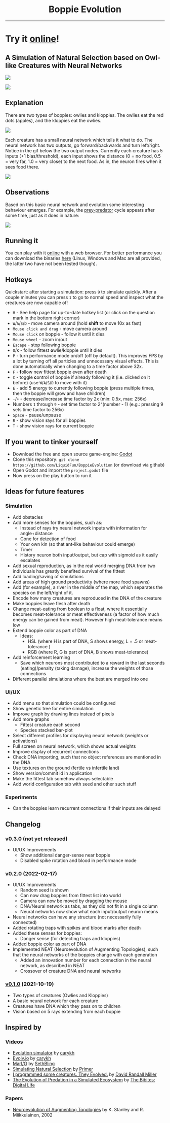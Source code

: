 <h1 align="center">Boppie Evolution</h1>

---

# Try it [online](https://boppie-evolution.brutenis.net)! 

## A Simulation of Natural Selection based on Owl-like Creatures with Neural Networks

![](./Media/Simulation1.gif)


![](./Media/Simulation2.gif)

## Explanation

There are two types of boppies: owlies and kloppies. The owlies eat the red dots (apples), and the kloppies eat the owlies. 

![](./Media/FoodChain.png)

Each creature has a small neural network which tells it what to do. The neural network has two outputs, go forward/backwards and turn left/right. Notice in the gif below the two output nodes.
Currently each creature has 5 inputs (+1 bias/threshold), each input shows the distance (0 = no food, 0.5 = very far, 1.0 = very close) to the next food. As in, the neuron fires when it sees
food there.

![](./Media/Simulation3.gif)

## Observations

Based on this basic neural network and evolution some interesting behaviour emerges. For example, the
[prey-predator](https://en.wikipedia.org/wiki/Lotka%E2%80%93Volterra_equations) cycle appears after some time, just as it does in nature:

![](./Media/PreyPredatorCycle.png)

## Running it

You can play with it [online](https://boppie-evolution.brutenis.net) with a web browser.
For better performance you can download the binaries [here](https://github.com/LiquidFun/BoppieEvolution/releases/latest) (Linux, Windows and Mac are all provided, the latter two have not been tested though).

## Hotkeys

Quickstart: after starting a simulation: press `9` to simulate quickly. After a couple minutes you can press `1` to go to normal speed and inspect what the creatures are now capable of!

* `H` - See help page for up-to-date hotkey list (or click on the question mark in the bottom right corner)
* `W`/`A`/`S`/`D` - move camera around (hold **shift** to move 10x as fast)
* `Mouse click and drag` - move camera around
* `Mouse click` on boppie - follow it until it dies
* `Mouse wheel` - zoom in/out
* `Escape` - stop following boppie
* `O`/`K` - follow fittest **o**wlie/**k**loppie until it dies
* `P` - turn performance mode on/off (off by default). This improves FPS by a lot by turning off all particles and unnecessary visual effects. This is done automatically when changing to a time factor above 32x.
* `F` - **f**ollow new fittest boppie even after death
* `C` - toggle **c**ontrol of boppie if already following it (i.e. clicked on it before) (use `W`/`A`/`S`/`D` to move with it)
* `E` - add 5 **e**nergy to currently following boppie (press multiple times, then the boppie will grow and have children)
* `-`/`+` - decrease/increase time factor by 2x (min: 0.5x, max: 256x)
* Numbers `1` through `9` - set time factor to 2^(number - 1)  (e.g.: pressing 9 sets time factor to 256x)
* `Space` - pause/unpause
* `R` - show vision **r**ays for all boppies
* `T` - show vision rays for curren**t** boppie

## If you want to tinker yourself

* Download the free and open source game-engine: [Godot](https://godotengine.org/)
* Clone this repository: `git clone https://github.com/LiquidFun/BoppieEvolution` (or download via github)
* Open Godot and import the `project.godot` file
* Now press on the play button to run it 

## Ideas for future features

### Simulation

* Add obstacles
* Add more senses for the boppies, such as:
    * Instead of rays try neural network inputs with information for angle+distance
    * Cone for detection of food
    * Your own kin (so that ant-like behaviour could emerge)
    * Timer
    * History neuron both input/output, but cap with sigmoid as it easily escalates
* Add sexual reproduction, as in the real world merging DNA from two individuals has greatly benefited survival of the fittest
* Add loading/saving of simulations
* Add areas of high ground productivity (where more food spawns)
* Add (for example), a river in the middle of the map, which separates the species on the left/right of it. 
* Encode how many creatures are reproduced in the DNA of the creature
* Make boppies leave flesh after death
* Change meat-eating from boolean to a float, where it essentially becomes meat-tolerance or meat effectiveness (a factor of how much energy can be gained from meat). However high meat-tolerance means low 
* Extend boppie color as part of DNA 
    * Ideas: 
        * HSL (where H is part of DNA, S shows energy, L = .5 or meat-tolerance )
        * RGB (where R, G is part of DNA, B shows meat-tolerance)
* Add reinforcement learning
    * Save which neurons most contributed to a reward in the last seconds (eating)/penalty (taking damage), increase the weights of those connections
* Different parallel simulations where the best are merged into one

### UI/UX
* Add menu so that simulation could be configured
* Show genetic tree for entire simulation
* Improve graph by drawing lines instead of pixels
* Add more graphs 
    * Fittest creature each second
    * Species stacked bar-plot
* Select different profiles for displaying neural network (weights or activations)
* Full screen on neural network, which shows actual weights
* Improve display of recurrent connections
* Check DNA importing, such that no object references are mentioned in the DNA
* Use textures on the ground (fertile vs infertile land)
* Show version/commit id in application
* Make the fittest tab somehow always selectable
* Add world configuration tab with seed and other such stuff

### Experiments

* Can the boppies learn recurrent connections if their inputs are delayed


## Changelog

### v0.3.0 (not yet released)

* UI/UX Improvements
    * Show additional danger-sense near boppie
    * Disabled spike rotation and blood in performance mode

### [v0.2.0](https://github.com/LiquidFun/BoppieEvolution/releases/tag/0.2.0) (2022-02-17)

* UI/UX Improvements
    * Random seed is shown 
    * Can now drag boppies from fittest list into world
    * Camera can now be moved by dragging the mouse
    * DNA/Neural network as tabs, as they did not fit in a single column
    * Neural networks now show what each input/output neuron means
* Neural networks can have any structure (not necessarily fully connected)
* Added rotating traps with spikes and blood marks after death
* Added these senses for boppies:
    * Danger sense (for detecting traps and kloppies)
* Added boppie color as part of DNA 
* Implemented NEAT (Neuroevolution of Augmenting Topologies), such that the neural networks of the boppies change with each generation
    * Added an innovation number for each connection in the neural network, as described in NEAT
    * Crossover of creature DNA and neural networks


### [v0.1.0](https://github.com/LiquidFun/BoppieEvolution/releases/tag/0.1.0) (2021-10-19)

* Two types of creatures (Owlies and Kloppies)
* A basic neural network for each creature
* Creatures have DNA which they pass on to children
* Vision based on 5 rays extending from each boppie

## Inspired by

### Videos

* [Evolution simulator](https://www.youtube.com/watch?v=GOFws_hhZs8) by [carykh](https://www.youtube.com/channel/UC9z7EZAbkphEMg0SP7rw44A)
* [Evolv.io](https://www.youtube.com/watch?v=C9tWr1WUTuI) by [carykh](https://www.youtube.com/channel/UC9z7EZAbkphEMg0SP7rw44A)
* [MarI/O](https://www.youtube.com/watch?v=qv6UVOQ0F44) by [SethBling](https://www.youtube.com/channel/UC8aG3LDTDwNR1UQhSn9uVrw)
* [Simulating Natural Selection](https://www.youtube.com/watch?v=0ZGbIKd0XrM) by [Primer](https://www.youtube.com/channel/UCKzJFdi57J53Vr_BkTfN3uQ)
* [I programmed some creatures. They Evolved.](https://www.youtube.com/watch?v=N3tRFayqVtk) by [David Randall Miller](https://www.youtube.com/user/davidrandallmiller)
* [The Evolution of Predation in a Simulated Ecosystem](https://www.youtube.com/watch?v=rPkMoFJNcLA) by [The Bibites: Digital Life](https://www.youtube.com/c/TheBibitesDigitalLife)

### Papers

* [Neuroevolution of Augmenting Topologies](http://nn.cs.utexas.edu/downloads/papers/stanley.ec02.pdf) by K. Stanley and R. Miikkulainen, 2002
